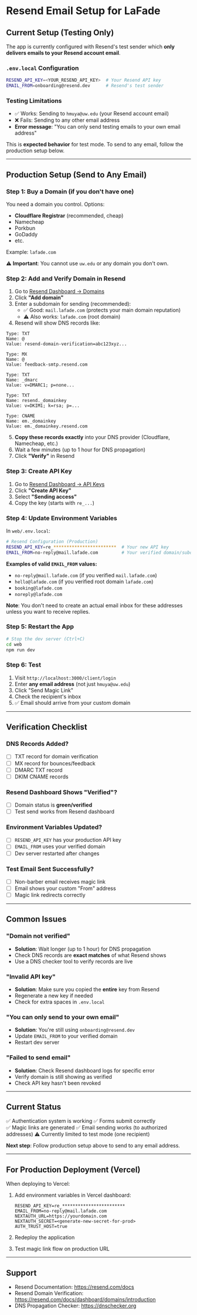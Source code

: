 # Resend Email Setup for LaFade

## Current Setup (Testing Only)

The app is currently configured with Resend's test sender which **only delivers emails to your Resend account email**.

### `.env.local` Configuration
```bash
RESEND_API_KEY=<YOUR_RESEND_API_KEY>  # Your Resend API key
EMAIL_FROM=onboarding@resend.dev      # Resend's test sender
```

### Testing Limitations
- ✅ Works: Sending to `hmuya@uw.edu` (your Resend account email)
- ❌ Fails: Sending to any other email address
- **Error message**: "You can only send testing emails to your own email address"

This is **expected behavior** for test mode. To send to any email, follow the production setup below.

---

## Production Setup (Send to Any Email)

### Step 1: Buy a Domain (if you don't have one)

You need a domain you control. Options:
- **Cloudflare Registrar** (recommended, cheap)
- Namecheap
- Porkbun
- GoDaddy
- etc.

Example: `lafade.com`

⚠️ **Important**: You cannot use `uw.edu` or any domain you don't own.

### Step 2: Add and Verify Domain in Resend

1. Go to [Resend Dashboard → Domains](https://resend.com/domains)
2. Click **"Add domain"**
3. Enter a subdomain for sending (recommended):
   - ✅ Good: `mail.lafade.com` (protects your main domain reputation)
   - ⚠️ Also works: `lafade.com` (root domain)
4. Resend will show DNS records like:

```
Type: TXT
Name: @
Value: resend-domain-verification=abc123xyz...

Type: MX
Name: @
Value: feedback-smtp.resend.com

Type: TXT
Name: _dmarc
Value: v=DMARC1; p=none...

Type: TXT
Name: resend._domainkey
Value: v=DKIM1; k=rsa; p=...

Type: CNAME
Name: em._domainkey
Value: em._domainkey.resend.com
```

5. **Copy these records exactly** into your DNS provider (Cloudflare, Namecheap, etc.)
6. Wait a few minutes (up to 1 hour for DNS propagation)
7. Click **"Verify"** in Resend

### Step 3: Create API Key

1. Go to [Resend Dashboard → API Keys](https://resend.com/api-keys)
2. Click **"Create API Key"**
3. Select **"Sending access"**
4. Copy the key (starts with `re_...`)

### Step 4: Update Environment Variables

In `web/.env.local`:

```bash
# Resend Configuration (Production)
RESEND_API_KEY=re_************************  # Your new API key
EMAIL_FROM=no-reply@mail.lafade.com         # Your verified domain/subdomain
```

**Examples of valid `EMAIL_FROM` values:**
- `no-reply@mail.lafade.com` (if you verified `mail.lafade.com`)
- `hello@lafade.com` (if you verified root domain `lafade.com`)
- `booking@lafade.com`
- `noreply@lafade.com`

**Note**: You don't need to create an actual email inbox for these addresses unless you want to receive replies.

### Step 5: Restart the App

```bash
# Stop the dev server (Ctrl+C)
cd web
npm run dev
```

### Step 6: Test

1. Visit `http://localhost:3000/client/login`
2. Enter **any email address** (not just `hmuya@uw.edu`)
3. Click "Send Magic Link"
4. Check the recipient's inbox
5. ✅ Email should arrive from your custom domain

---

## Verification Checklist

### DNS Records Added?
- [ ] TXT record for domain verification
- [ ] MX record for bounces/feedback
- [ ] DMARC TXT record
- [ ] DKIM CNAME records

### Resend Dashboard Shows "Verified"?
- [ ] Domain status is **green/verified**
- [ ] Test send works from Resend dashboard

### Environment Variables Updated?
- [ ] `RESEND_API_KEY` has your production API key
- [ ] `EMAIL_FROM` uses your verified domain
- [ ] Dev server restarted after changes

### Test Email Sent Successfully?
- [ ] Non-barber email receives magic link
- [ ] Email shows your custom "From" address
- [ ] Magic link redirects correctly

---

## Common Issues

### "Domain not verified"
- **Solution**: Wait longer (up to 1 hour) for DNS propagation
- Check DNS records are **exact matches** of what Resend shows
- Use a DNS checker tool to verify records are live

### "Invalid API key"
- **Solution**: Make sure you copied the **entire** key from Resend
- Regenerate a new key if needed
- Check for extra spaces in `.env.local`

### "You can only send to your own email"
- **Solution**: You're still using `onboarding@resend.dev`
- Update `EMAIL_FROM` to your verified domain
- Restart dev server

### "Failed to send email"
- **Solution**: Check Resend dashboard logs for specific error
- Verify domain is still showing as verified
- Check API key hasn't been revoked

---

## Current Status

✅ Authentication system is working
✅ Forms submit correctly  
✅ Magic links are generated
✅ Email sending works (to authorized addresses)
⚠️ Currently limited to test mode (one recipient)

**Next step**: Follow production setup above to send to any email address.

---

## For Production Deployment (Vercel)

When deploying to Vercel:

1. Add environment variables in Vercel dashboard:
   ```
   RESEND_API_KEY=re_************************
   EMAIL_FROM=no-reply@mail.lafade.com
   NEXTAUTH_URL=https://yourdomain.com
   NEXTAUTH_SECRET=<generate-new-secret-for-prod>
   AUTH_TRUST_HOST=true
   ```

2. Redeploy the application

3. Test magic link flow on production URL

---

## Support

- Resend Documentation: https://resend.com/docs
- Resend Domain Verification: https://resend.com/docs/dashboard/domains/introduction
- DNS Propagation Checker: https://dnschecker.org

